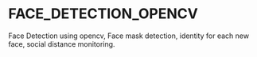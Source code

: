 # FACE_DETECTION_OPENCV
Face Detection using opencv, Face mask detection, identity for each new face, social distance monitoring. 
